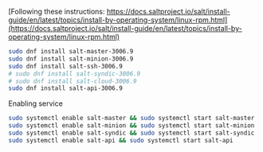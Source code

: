 [Following these instructions: https://docs.saltproject.io/salt/install-guide/en/latest/topics/install-by-operating-system/linux-rpm.html](https://docs.saltproject.io/salt/install-guide/en/latest/topics/install-by-operating-system/linux-rpm.html)




```bash
sudo dnf install salt-master-3006.9
sudo dnf install salt-minion-3006.9
sudo dnf install salt-ssh-3006.9
# sudo dnf install salt-syndic-3006.9
# sudo dnf install salt-cloud-3006.9
sudo dnf install salt-api-3006.9
```

Enabling service

```bash
sudo systemctl enable salt-master && sudo systemctl start salt-master
sudo systemctl enable salt-minion && sudo systemctl start salt-minion
sudo systemctl enable salt-syndic && sudo systemctl start salt-syndic
sudo systemctl enable salt-api && sudo systemctl start salt-api
```